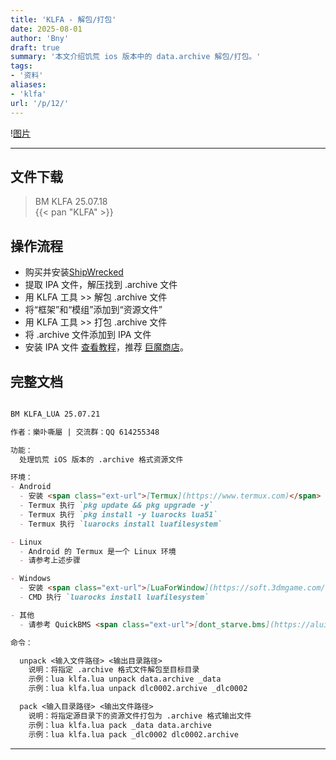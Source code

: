 ```yaml
---
title: 'KLFA - 解包/打包'
date: 2025-08-01
author: 'Bny'
draft: true
summary: '本文介绍饥荒 ios 版本中的 data.archive 解包/打包。'
tags:
- '资料'
aliases:
- 'klfa'
url: '/p/12/'
---
```


!<span class="ext-url">[图片](/img/Image_1752847449499.webp)</span>

- - -

## 文件下载

> BM KLFA 25.07.18  
{{< pan "KLFA" >}}  

## 操作流程
- 购买并安装<span class="ext-url">[ShipWrecked <i class="bi bi-apple"></i>](https://apps.apple.com/us/app/dont-starve-shipwrecked/id1147297267?l=zh)</span>
- 提取 IPA 文件，解压找到 .archive 文件
- 用 KLFA 工具 >> 解包 .archive 文件
- 将“框架”和“模组”添加到“资源文件”
- 用 KLFA 工具 >> 打包 .archive 文件
- 将 .archive 文件添加到 IPA 文件
- 安装 IPA 文件 <span class="ext-url">[查看教程](https://ipa.store/install)</span>，推荐 <span class="ext-url">[巨魔商店](/p/trollstore)</span>。

## 完整文档

``` md

BM KLFA_LUA 25.07.21

作者：樂卟嘶屬 | 交流群：QQ 614255348

功能：
  处理饥荒 iOS 版本的 .archive 格式资源文件

环境：
- Android
  - 安装 <span class="ext-url">[Termux](https://www.termux.com)</span>
  - Termux 执行 `pkg update && pkg upgrade -y`
  - Termux 执行 `pkg install -y luarocks lua51`
  - Termux 执行 `luarocks install luafilesystem`

- Linux
  - Android 的 Termux 是一个 Linux 环境
  - 请参考上述步骤

- Windows
  - 安装 <span class="ext-url">[LuaForWindow](https://soft.3dmgame.com/down/206787.html)</span>
  - CMD 执行 `luarocks install luafilesystem`

- 其他
  - 请参考 QuickBMS <span class="ext-url">[dont_starve.bms](https://aluigi.altervista.org/bms/dont_starve.bms)</span> ，自行编写解包/打包工具。

命令：

  unpack <输入文件路径> <输出目录路径>
    说明：将指定 .archive 格式文件解包至目标目录
    示例：lua klfa.lua unpack data.archive _data
    示例：lua klfa.lua unpack dlc0002.archive _dlc0002

  pack <输入目录路径> <输出文件路径>
    说明：将指定源目录下的资源文件打包为 .archive 格式输出文件
    示例：lua klfa.lua pack _data data.archive
    示例：lua klfa.lua pack _dlc0002 dlc0002.archive


```



---



